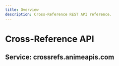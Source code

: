 ```yaml
---
title: Overview
description: Cross-Reference REST API reference.
---
```


# Cross-Reference API

## Service: crossrefs.animeapis.com
